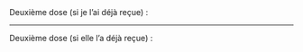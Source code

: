 <!---->Deuxième dose (si je l’ai déjà reçue) :

---

<!---->Deuxième dose (si elle l’a déjà reçue) :
